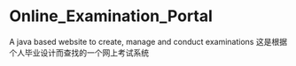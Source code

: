 # Online_Examination_Portal
A java based website to create, manage and conduct examinations
这是根据个人毕业设计而查找的一个网上考试系统
